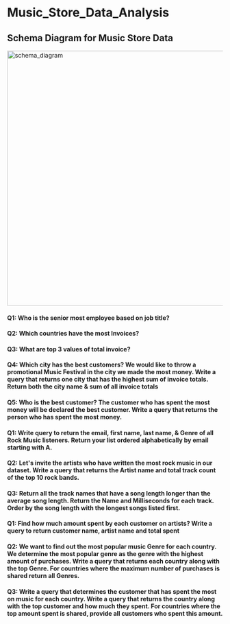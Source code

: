 # Music_Store_Data_Analysis
## Schema Diagram for Music Store Data
<img width="594" alt="schema_diagram" src="https://github.com/user-attachments/assets/ef82a8c2-6269-4c01-b69f-f1aae7a0d67a">


#### Q1: Who is the senior most employee based on job title?
#### Q2: Which countries have the most Invoices?
#### Q3: What are top 3 values of total invoice? 
#### Q4: Which city has the best customers? We would like to throw a promotional Music Festival in the city we made the most money. Write a query that returns one city that has the highest sum of invoice totals. Return both the city name & sum of all invoice totals
#### Q5: Who is the best customer? The customer who has spent the most money will be declared the best customer. Write a query that returns the person who has spent the most money.
#### Q1: Write query to return the email, first name, last name, & Genre of all Rock Music listeners. Return your list ordered alphabetically by email starting with A.
#### Q2: Let's invite the artists who have written the most rock music in our dataset. Write a query that returns the Artist name and total track count of the top 10 rock bands.
#### Q3: Return all the track names that have a song length longer than the average song length. Return the Name and Milliseconds for each track. Order by the song length with the longest songs listed first.
#### Q1: Find how much amount spent by each customer on artists? Write a query to return customer name, artist name and total spent
#### Q2: We want to find out the most popular music Genre for each country. We determine the most popular genre as the genre with the highest amount of purchases. Write a query that returns each country along with the top Genre. For countries where the maximum number of purchases is shared return all Genres.
#### Q3: Write a query that determines the customer that has spent the most on music for each country. Write a query that returns the country along with the top customer and how much they spent. For countries where the top amount spent is shared, provide all customers who spent this amount.
